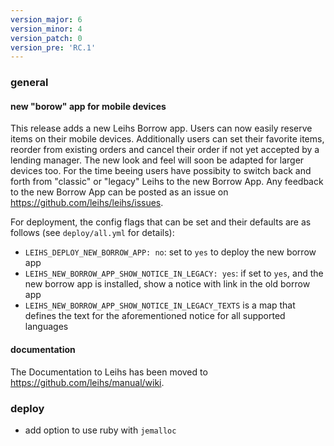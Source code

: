 ```yaml
---
version_major: 6
version_minor: 4
version_patch: 0
version_pre: 'RC.1'
---
```


### general

#### new "borow" app for mobile devices

This release adds a new Leihs Borrow app. Users can now easily reserve items on their mobile devices. Additionally users can set their favorite items, reorder from existing orders and cancel their order if not yet accepted by a lending manager. The new look and feel will soon be adapted for larger devices too. For the time beeing users have possibity to switch back and forth from "classic" or "legacy" Leihs to the new Borrow App. Any feedback to the new Borrow App can be posted as an issue on https://github.com/leihs/leihs/issues.

For deployment, the config flags that can be set and their defaults are as follows (see `deploy/all.yml` for details):

- `LEIHS_DEPLOY_NEW_BORROW_APP: no`: set to `yes` to deploy the new borrow app
- `LEIHS_NEW_BORROW_APP_SHOW_NOTICE_IN_LEGACY: yes`: if set to `yes`, and the new borrow app is installed, show a notice with link in the old borrow app
- `LEIHS_NEW_BORROW_APP_SHOW_NOTICE_IN_LEGACY_TEXTS` is a map that defines the text for the aforementioned notice for all supported languages

#### documentation

The Documentation to Leihs has been moved to https://github.com/leihs/manual/wiki.

### deploy

- add option to use ruby with `jemalloc`
